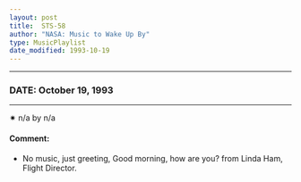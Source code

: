```yaml
---
layout: post
title:  STS-58
author: "NASA: Music to Wake Up By"
type: MusicPlaylist
date_modified: 1993-10-19
---
```


----
### DATE: October 19, 1993
----
✷ n/a by n/a

#### Comment:
* No music, just greeting, Good morning, how are you? from Linda Ham, Flight Director.
